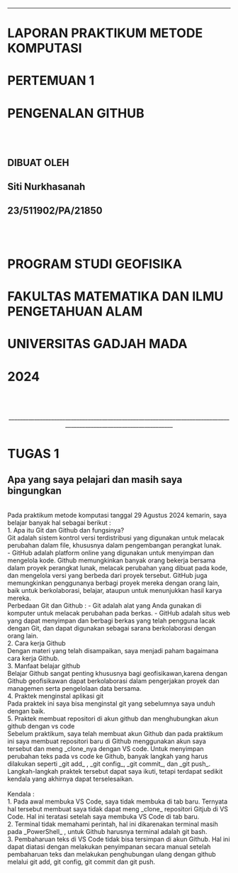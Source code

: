 ---
<p align="center">
  
# LAPORAN PRAKTIKUM METODE KOMPUTASI
<p> 
<p align="center">
  
# PERTEMUAN 1   
<p>
<p align="center">
  
# PENGENALAN GITHUB
<p>
<br>
<br>
<p align="center">
  
## DIBUAT OLEH  
<p>
<p align="center">
  
## Siti Nurkhasanah
<p>
<p align="center">
  
## 23/511902/PA/21850
<p>
<br>
<br>
<p align="center">
  
# PROGRAM STUDI GEOFISIKA
<p>
<p align="center">
  
# FAKULTAS MATEMATIKA DAN ILMU PENGETAHUAN ALAM
<p>
<p align="center">
  
# UNIVERSITAS GADJAH MADA
<p>
<p align="center">
  
# 2024
<p>
<br>
<br>
<p align="center">
____________________________________________________________________________________________________________________
<p>
  
# TUGAS 1

## Apa yang saya pelajari dan masih saya bingungkan 
<br>
Pada praktikum metode komputasi tanggal 29 Agustus 2024 kemarin, saya belajar banyak hal sebagai berikut :
<br>
1. Apa itu Git dan Github dan fungsinya?
<br>
Git adalah sistem kontrol versi terdistribusi yang digunakan untuk melacak perubahan dalam file, khususnya dalam pengembangan perangkat lunak.
<br>
- GitHub adalah platform online yang digunakan untuk menyimpan dan mengelola kode. Github memungkinkan banyak orang bekerja bersama dalam proyek perangkat lunak, melacak perubahan yang dibuat pada kode, dan mengelola versi yang berbeda dari proyek tersebut. GitHub juga memungkinkan penggunanya berbagi proyek mereka dengan orang lain, baik untuk berkolaborasi, belajar, ataupun untuk  menunjukkan hasil karya mereka. 
<br>
Perbedaan Git dan Github :
- Git adalah alat yang Anda gunakan di komputer untuk melacak perubahan pada berkas.
- GitHub adalah situs web yang dapat menyimpan dan berbagi berkas yang telah pengguna lacak dengan Git, dan dapat digunakan sebagai sarana berkolaborasi dengan orang lain.
<br>
2. Cara kerja Github
<br>
Dengan materi yang telah disampaikan, saya menjadi paham bagaimana cara kerja Github.
<br>
3. Manfaat belajar github
<br>
Belajar Github sangat penting khususnya bagi geofisikawan,karena dengan Github geofisikawan dapat berkolaborasi dalam pengerjakan proyek dan managemen serta pengelolaan data bersama. 
<br>
4. Praktek menginstal aplikasi git
<br>
Pada praktek ini saya bisa menginstal git yang sebelumnya saya unduh dengan baik.
<br>
5. Praktek membuat repositori di akun github dan menghubungkan akun github dengan vs code
<br>
Sebelum praktikum, saya telah membuat akun Github dan pada praktikum ini saya membuat repositori baru di Github menggunakan akun saya tersebut dan meng _clone_nya dengan VS code. Untuk menyimpan perubahan teks pada vs code ke Github, banyak langkah yang harus dilakukan seperti _git add_ , _git config_, _git commit_, dan _git push_. Langkah-langkah praktek tersebut dapat saya ikuti, tetapi terdapat sedikit kendala yang akhirnya dapat terselesaikan.
<br>
<br>
Kendala :
<br>
1. Pada awal membuka VS Code, saya tidak membuka di tab baru. Ternyata hal tersebut membuat saya tidak dapat meng _clone_ repositori Gitjub di VS Code. Hal ini teratasi setelah saya membuka VS Code di tab baru.
<br>
2. Terminal tidak memahami perintah, hal ini dikarenakan terminal masih pada _PowerShell_ , untuk Github harusnya terminal adalah git bash.
<br>
3. Pembaharuan teks di VS Code tidak bisa tersimpan di akun Github. Hal ini dapat diatasi dengan melakukan penyimpanan secara manual setelah pembaharuan teks dan melakukan  penghubungan ulang dengan github melalui git add, git config, git commit dan git push. 
<br>
